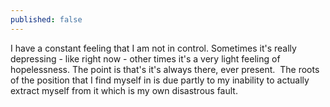 ```yaml
---
published: false
---
```

I have a constant feeling that I am not in control. Sometimes it's really depressing - like right now - other times it's a very light feeling of hopelessness. The point is that's it's always there, ever present. 
The roots of the position that I find myself in is due partly to my inability to actually extract myself from it which is my own disastrous fault.


